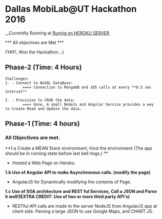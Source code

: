 # Dallas MobiLab@UT Hackathon 2016 
__Currentlly Running at [Runnig on HEROKU SERVER](http://mean-2-learn.herokuapp.com/)

*** All objectives are Met ***
 
 {YAY!, Won the Hackathon...}

## Phase-2 (Time: 4 Hours)
    Challenges: 
    1. - Connect to NoSQL DataBase:  
            ===> Connection to MongoDB and 105 calls at every **0.5 sec interval** 
              
    2. - Provision to CRUD the data:
            ===> Done, A small NodeJs and Angular Service provides a way to Create Read and Update the data.
    
     
## Phase-1 (Time: 4 hours)
### All Objectives are met.
   **1.a  Create a MEAN Stack environment, Host the environment (The app should be in running state before last bell rings.) **  
   - Hosted a Web Page on Heroku.  
   
   **1.b Use of Angular API to make Asynchronous calls. (modify the page)**  
   - AngularJS for Dynamically modifying the contents of Page.  
   
   **1.c Use of SOA architecture and REST ful Services, Call a JSON and Parse it well!(EXTRA CREDIT: Use of two or more third party API's)**   
   - RESTful API calls are made to the server NodeJS from AngularJS app at client side. Parsing a large JSON to use Google Maps, and CHART.JS. 
   
